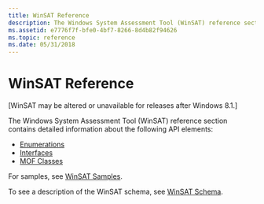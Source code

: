 ```yaml
---
title: WinSAT Reference
description: The Windows System Assessment Tool (WinSAT) reference section contains detailed information about the following API elements.
ms.assetid: e7776f7f-bfe0-4bf7-8266-8d4b82f94626
ms.topic: reference
ms.date: 05/31/2018
---
```


# WinSAT Reference

\[WinSAT may be altered or unavailable for releases after Windows 8.1.\]

The Windows System Assessment Tool (WinSAT) reference section contains detailed information about the following API elements:

-   [Enumerations](winsat-enumerations.md)
-   [Interfaces](winsat-interfaces.md)
-   [MOF Classes](winsat-mof-classes.md)

For samples, see [WinSAT Samples](winsat-samples.md).

To see a description of the WinSAT schema, see [WinSAT Schema](winsat-schema.md).

 

 





